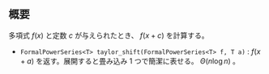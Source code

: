 ## 概要

多項式 $f(x)$ と定数 $c$ が与えられたとき、 $f(x+c)$ を計算する。

- `FormalPowerSeries<T> taylor_shift(FormalPowerSeries<T> f, T a)` : $f(x+a)$ を返す。展開すると畳み込み $1$ つで簡潔に表せる。 $\Theta(n \log n)$ 。
